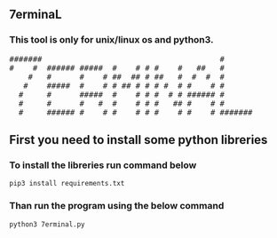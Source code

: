 ## 7erminaL
### This tool is only for unix/linux os and python3.
<pre>
#######                                      #       
#    #  ###### #####  #    # # #    #   ##   #       
    #   #      #    # ##  ## # ##   #  #  #  #       
   #    #####  #    # # ## # # # #  # #    # #       
  #     #      #####  #    # # #  # # ###### #       
  #     #      #   #  #    # # #   ## #    # #       
  #     ###### #    # #    # # #    # #    # #######
</pre>

## First you need to install some python libreries
### To install the libreries run command below
  ```
  pip3 install requirements.txt
  ```

### Than run the program using the below command
  ```
  python3 7erminal.py
  ```
